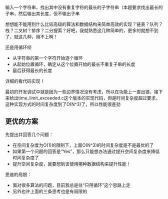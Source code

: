 输入一个字符串，找出其中没有重复字符的最长的子字符串（本题要求找出最长的子串，然后输出其长度，但不输出子串

想想能不能用到什么比较高级的算法和数据结构来简单高效的实现？链表？队列？栈？二叉树？排序？二分搜索？好吧，我就熟悉这几种简单的，更多的就想不到了，就这几种，用不上啊！

还是用循环呗

* 从字符串的第一个字符开始逐个循环
* 从起始位置循环，确定从这个位置开始的最长不重复子串的长度
* 最后获得最长的长度

详细的看代码实现！

最初的开发调试中就是因为一些边界情况没有考虑，所以在功能上一直出错，接下来给出time_limit_exceeded.c这个版本的实现代码，但是时间复杂度超过要求，这种实现方式的时间复杂度到了O(N^3)了，所以性能很差劲

## 更优的方案

先提出并回答几个问题：

* 在空间复杂度为O(1)的限制下，上面O(N^3)的时间复杂度是不是最优的了
* 如果第一个问题的回答是“Yes”，那么只能想办法通过提升空间复杂度来降低时间复杂度了
* 提升空间复杂度，就要想到该使用哪种数据结构来提升性能！

思维的局限：

* 面对很多算法的问题，目前我总是往“只用循环”这个思路上走
* 另外也许上面的三条思考也是有局限的
